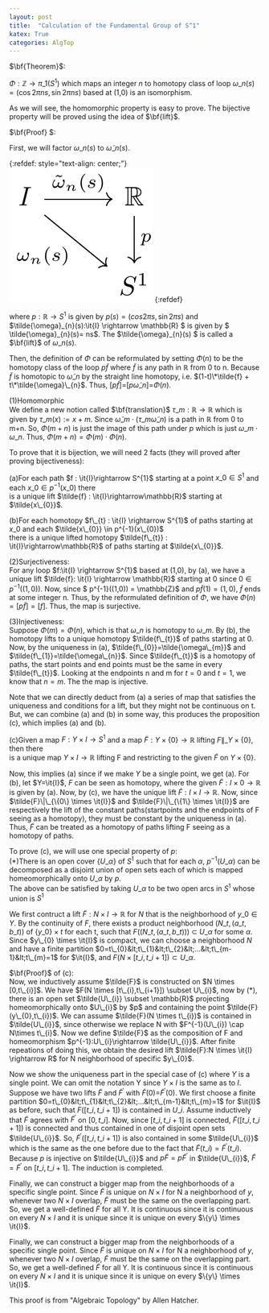 ```yaml
---
layout: post
title:  "Calculation of the Fundamental Group of S^1"
katex: True
categories: AlgTop
---
```

$\bf{Theorem}$:

$\Phi : \mathbb{Z} \rightarrow  {\pi}\_{1}(S^{1})$ which maps an integer $n$ to homotopy class of loop $\omega\_{n}(s)=(\cos2\pi ns, \sin2\pi ns)$ based at (1,0) is an isomorphism.

As we will see, the homomorphic property is easy to prove. The bijective property will be proved using the idea of $\bf{lift}$.

$\bf{Proof} $:

First, we will factor $\omega\_{n}(s)$ to $\tilde{\omega}\_{n}(s)$.

{:refdef: style="text-align: center;"}
![lifting](/assets/images/lift.png)
{:refdef}

where $p:\mathbb{R} \rightarrow S^{1}$ is given by $p(s) = (cos 2 \pi s, \sin 2 \pi s)$ and $\tilde{\omega}\_{n}(s):\it{I} \rightarrow \mathbb{R} $ is given by $ \tilde{\omega}\_{n}(s)= ns$. The $\tilde{\omega}\_{n}(s) $ is called a $\bf{lift}$ of $\omega\_{n}(s)$.

Then, the definition of $\Phi$ can be reformulated by setting $\Phi(n)$ to be the homotopy class of the loop $p\tilde{f}$ where $\tilde{f}$ is any path in $\mathbb{R}$ from 0 to n. Because $\tilde{f}$ is homotopic to $\tilde{\omega}\_{n}$ by the straight line homotopy, i.e. $(1-t)\*\tilde{f} + t\*\tilde{\omega}\_{n}$. Thus, $[p\tilde{f}]$=$[p\tilde{\omega}\_{n}]$=$\Phi(n)$.

(1)Homomorphic<br>We define a new notion called $\bf{translation}$ $\tau\_{m}:\mathbb{R} \rightarrow \mathbb{R}$ which is given by $\tau\_{m}(x):=x+m$. Since $\tilde{\omega}\_{m} \cdot (\tau\_{m}\tilde{\omega}\_{n})$ is a path in $\mathbb{R}$ from 0 to m+n. So, $\Phi(m+n)$ is just the image of this path under $p$ which is just $\omega\_{m} \cdot \omega\_{n}$. Thus, $\Phi(m+n) = \Phi(m) \cdot \Phi(n)$.

To prove that it is bijection, we will need 2 facts (they will proved after proving bijectiveness):

(a)For each path $f : \it{I}\rightarrow S^{1}$ starting at a point $x\_{0} \in S^{1}$ and each $x\_{0} \in p^{-1}(x\_{0})$ there<br>is a unique lift $\tilde{f} : \it{I}\rightarrow\mathbb{R}$ starting at $\tilde{x\_{0}}$.

(b)For each homotopy $f\_{t} : \it{I} \rightarrow S^{1}$ of paths starting at $x\_{0}$ and each $\tilde{x\_{0}} \in p^{-1}(x\_{0})$<br>there is a unique lifted homotopy $\tilde{f\_{t}} : \it{I}\rightarrow\mathbb{R}$ of paths starting at $\tilde{x\_{0}}$.

(2)Surjectiveness:<br>For any loop $f:\it{I} \rightarrow S^{1}$ based at (1,0), by (a), we have a unique lift $\tilde{f}: \it{I} \rightarrow \mathbb{R}$ starting at 0 since $0 \in p^{-1}((1,0))$. Now, since $ p^{-1}((1,0)) = \mathbb{Z}$ and $p\tilde{f}(1)=(1,0)$, $\tilde{f}$ ends at some integer n. Thus, by the reformulated definition of $\Phi$, we have $\Phi(n)=[p\tilde{f}]=[f]$. Thus, the map is surjective.

(3)Injectiveness:<br>Suppose $\Phi(m)=\Phi(n)$, which is that $\omega\_{n}$ is homotopy to $\omega\_{m}$. By (b), the homotopy lifts to a unique homotopy $\tilde{f\_{t}}$ of paths starting at $0$. Now, by the uniqueness in (a), $\tilde{f\_{0}}=\tilde{\omega\_{m}}$ and $\tilde{f\_{1}}=\tilde{\omega\_{n}}$. Since $\tilde{f\_{t}}$ is a homotopy of paths, the start points and end points must be the same in every $\tilde{f\_{t}}$. Looking at the endpoints n and m for $t=0$ and $t=1$, we know that $n=m$. The the map is injective.

Note that we can directly deduct from (a) a series of map that satisfies the uniqueness and conditions for a lift, but they might not be continuous on t. But, we can combine (a) and (b) in some way, this produces the proposition (c), which implies (a) and (b).

(c)Given a map $F : Y\times I \rightarrow S^{1}$ and a map $\tilde{F}: Y \times \{0\} \rightarrow \mathbb{R}$ lifting $F\|\_{Y \times \{0\}}$, then there<br>is a unique map $Y \times I \rightarrow \mathbb{R}$ lifting F and restricting to the given $\tilde{F}$ on $Y \times \{0\}$.

Now, this implies (a) since if we make $Y$ be a single point, we get (a). For (b), let $Y=\it{I}$, $F$ can be seen as homotopy, where the given $\tilde{F}:I \times {0} \rightarrow \mathbb{R}$ is given by (a). Now, by (c), we have the unique lift $\tilde{F}:I\times I \rightarrow \mathbb{R}$. Now, since $\tilde{F}\|\_{\{0\} \times \it{I}}$ and $\tilde{F}\|\_{\{1\} \times \it{I}}$ are respectively the lift of the constant paths(startpoints and the endpoints of F seeing as a homotopy), they must be constant by the uniqueness in (a). Thus, $\tilde{F}$ can be treated as a homotopy of paths lifting F seeing as a homotopy of paths.

To prove (c), we will use one special property of $p$:<br>(*)There is an open cover $\{U\_{\alpha}\}$ of $S^{1}$ such that for each $\alpha$, $p^{-1}(U\_{\alpha})$ can be<br>decomposed as a disjoint union of open sets each of which is mapped homeomorphically onto $U\_{\alpha}$ by $p$.<br>The above can be satisfied by taking $U\_{\alpha}$ to be two open arcs in $S^{1}$ whose union is $S^{1}$

We first contruct a lift $\tilde{F}:N \times I \rightarrow \mathbb{R}$ for $N$ that is the neighborhood of $y\_{0} \in Y$. By the continuity of $F$, there exists a product neighborhood $(N\_{t},(a\_{t},b\_{t}))$ of $\{y\_{0}\}\times {t}$ for each t, such that $F((N\_{t},(a\_{t},b\_{t})))$ $\subset$ $U\_{\alpha}$ for some $\alpha$. Since $y\_{0} \times \it{I}$ is compact, we can choose a neighborhood $N$ and have a finite partition $0=t\_{0}&lt;t\_{1}&lt;t\_{2}&lt;...&lt;t\_{m-1}&lt;t\_{m}=1$ for $\it{I}$, and $F(N\times [t\_{i},t\_{i+1}]) \subset U\_{\alpha}$.

 <!-- /wp:paragraph --> <!-- wp:paragraph --> $\bf{Proof}$ of (c):<br> Now, we inductively assume $\tilde{F}$ is constructed on $N \times [0,t\_{i}]$. We have $F(N \times [t\_{i},t\_{i+1}]) \subset U\_{i}$, now by (*), there is an open set $\tilde{U\_{i}} \subset \mathbb{R}$ projecting homeomorphically onto $U\_{i}$ by $p$ and containing the point $\tilde{F}(y\_{0},t\_{i})$. We can assume $\tilde{F}(N \times t\_{i})$ is contained in $\tilde{U\_{i}}$, since otherwise we replace N with $F^{-1}(U\_{i}) \cap N\times t\_{i}$. Now we define $\tilde{F}$ as the composition of F and homeomorphism $p^{-1}:U\_{i}\rightarrow \tilde{U\_{i}}$. After finite repeations of doing this, we obtain the desired lift $\tilde{F}:N \times \it{I} \rightarrow R$ for N neighborhood of specific $y\_{0}$.

Now we show the uniqueness part in the special case of (c) where $Y$ is a single point. We can omit the notation Y since $Y \times I$ is the same as to $I$. Suppose we have two lifts $\tilde{F}$ and $\tilde{F}^{'}$ with $\tilde{F}(0)$=$\tilde{F}^{'}(0)$. We first choose a finite partition $0=t\_{0}&lt;t\_{1}&lt;t\_{2}&lt;...&lt;t\_{m-1}&lt;t\_{m}=1$ for $\it{I}$ as before, such that $F([t\_{i},t\_{i+1}])$ is contained in $U\_{i}$. Assume inductively that $\tilde{F}$ agrees with $\tilde{F}^{'}$ on $[0,t\_{i}]$. Now, since $[t\_{i},t\_{i+1}]$ is connected, $\tilde{F}([t\_{i},t\_{i+1}])$ is connected and thus contained in one of disjoint open sets $\tilde{U\_{i}}$. So, $\tilde{F}^{'}([t\_{i},t\_{i+1}])$ is also contained in some $\tilde{U\_{i}}$ which is the same as the one before due to the fact that $\tilde{F}(t\_{i})=\tilde{F}^{'}(t\_{i})$. Because $p$ is injective on $\tilde{U\_{i}}$ and $p\tilde{F}=p\tilde{F}^{'}$ in $\tilde{U\_{i}}$, $\tilde{F}=\tilde{F}^{'}$ on $[t\_{i},t\_{i+1}]$. The induction is completed.

Finally, we can construct a bigger map from the neighborhoods of a specific single point. Since $\tilde{F}$ is unique on $N \times I$ for N a neighborhood of $y$, whenever two $N \times I$ overlap, $\tilde{F}$ must be the same on the overlapping part. So, we get a well-defined $\tilde{F}$ for all Y. It is continuous since it is continuous on every $N \times I$ and it is unique since it is unique on every $\{y\} \times \it{I}$.

Finally, we can construct a bigger map from the neighborhoods of a specific single point. Since $\tilde{F}$ is unique on $N \times I$ for N a neighborhood of $y$, whenever two $N \times I$ overlap, $\tilde{F}$ must be the same on the overlapping part. So, we get a well-defined $\tilde{F}$ for all Y. It is continuous since it is continuous on every $N \times I$ and it is unique since it is unique on every $\{y\} \times \it{I}$.

This proof is from "Algebraic Topology" by Allen Hatcher.